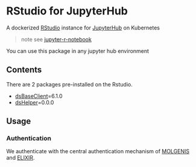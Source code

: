 # RStudio for JupyterHub
A dockerized [RStudio](https://www.rstudio.com/products/rstudio/download-server/) instance for [JupyterHub](https://github.com/jupyterhub/zero-to-jupyterhub-k8s) on Kubernetes

> note see [jupyter-r-notebook](https://hub.docker.com/r/jupyter/r-notebook)

You can use this package in any jupyter hub environment

## Contents
There are 2 packages pre-installed on the Rstudio.
- [dsBaseClient](https://github.com/datashield/dsBaseClient/tree/6.1.0)=6.1.0
- [dsHelper](https://github.com/lifecycle-project/ds-helper)=0.0.0

## Usage
### Authentication
We authenticate with the central authentication mechanism of [MOLGENIS](https://molgenis.org) and [ELIXIR](https://elixir-europe.org/services/compute/aai).